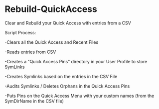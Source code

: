 # Rebuild-QuickAccess

Clear and Rebuild your Quick Access with entries from a CSV

Script Process:

-Clears all the Quick Access and Recent Files

-Reads entries from CSV

-Creates a "Quick Access Pins" directory in your User Profile to store SymLinks

-Creates Symlinks based on the entries in the CSV File

-Audits Symlinks / Deletes Orphans in the Quick Access Pins

-Puts Pins on the Quick Access Menu with your custom names (from the SymDirName in the CSV file)

